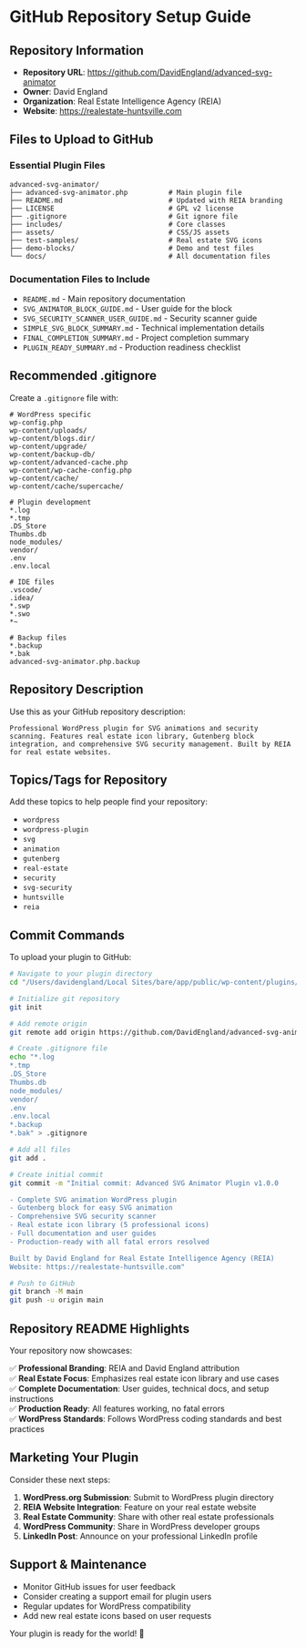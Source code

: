 # GitHub Repository Setup Guide

## Repository Information
- **Repository URL**: https://github.com/DavidEngland/advanced-svg-animator
- **Owner**: David England
- **Organization**: Real Estate Intelligence Agency (REIA)
- **Website**: https://realestate-huntsville.com

## Files to Upload to GitHub

### Essential Plugin Files
```
advanced-svg-animator/
├── advanced-svg-animator.php          # Main plugin file
├── README.md                          # Updated with REIA branding
├── LICENSE                            # GPL v2 license
├── .gitignore                         # Git ignore file
├── includes/                          # Core classes
├── assets/                            # CSS/JS assets
├── test-samples/                      # Real estate SVG icons
├── demo-blocks/                       # Demo and test files
└── docs/                              # All documentation files
```

### Documentation Files to Include
- `README.md` - Main repository documentation
- `SVG_ANIMATOR_BLOCK_GUIDE.md` - User guide for the block
- `SVG_SECURITY_SCANNER_USER_GUIDE.md` - Security scanner guide
- `SIMPLE_SVG_BLOCK_SUMMARY.md` - Technical implementation details
- `FINAL_COMPLETION_SUMMARY.md` - Project completion summary
- `PLUGIN_READY_SUMMARY.md` - Production readiness checklist

## Recommended .gitignore

Create a `.gitignore` file with:

```gitignore
# WordPress specific
wp-config.php
wp-content/uploads/
wp-content/blogs.dir/
wp-content/upgrade/
wp-content/backup-db/
wp-content/advanced-cache.php
wp-content/wp-cache-config.php
wp-content/cache/
wp-content/cache/supercache/

# Plugin development
*.log
*.tmp
.DS_Store
Thumbs.db
node_modules/
vendor/
.env
.env.local

# IDE files
.vscode/
.idea/
*.swp
*.swo
*~

# Backup files
*.backup
*.bak
advanced-svg-animator.php.backup
```

## Repository Description

Use this as your GitHub repository description:
```
Professional WordPress plugin for SVG animations and security scanning. Features real estate icon library, Gutenberg block integration, and comprehensive SVG security management. Built by REIA for real estate websites.
```

## Topics/Tags for Repository

Add these topics to help people find your repository:
- `wordpress`
- `wordpress-plugin`
- `svg`
- `animation`
- `gutenberg`
- `real-estate`
- `security`
- `svg-security`
- `huntsville`
- `reia`

## Commit Commands

To upload your plugin to GitHub:

```bash
# Navigate to your plugin directory
cd "/Users/davidengland/Local Sites/bare/app/public/wp-content/plugins/advanced-svg-animator"

# Initialize git repository
git init

# Add remote origin
git remote add origin https://github.com/DavidEngland/advanced-svg-animator.git

# Create .gitignore file
echo "*.log
*.tmp
.DS_Store
Thumbs.db
node_modules/
vendor/
.env
.env.local
*.backup
*.bak" > .gitignore

# Add all files
git add .

# Create initial commit
git commit -m "Initial commit: Advanced SVG Animator Plugin v1.0.0

- Complete SVG animation WordPress plugin
- Gutenberg block for easy SVG animation
- Comprehensive SVG security scanner
- Real estate icon library (5 professional icons)
- Full documentation and user guides
- Production-ready with all fatal errors resolved

Built by David England for Real Estate Intelligence Agency (REIA)
Website: https://realestate-huntsville.com"

# Push to GitHub
git branch -M main
git push -u origin main
```

## Repository README Highlights

Your repository now showcases:

✅ **Professional Branding**: REIA and David England attribution  
✅ **Real Estate Focus**: Emphasizes real estate icon library and use cases  
✅ **Complete Documentation**: User guides, technical docs, and setup instructions  
✅ **Production Ready**: All features working, no fatal errors  
✅ **WordPress Standards**: Follows WordPress coding standards and best practices  

## Marketing Your Plugin

Consider these next steps:

1. **WordPress.org Submission**: Submit to WordPress plugin directory
2. **REIA Website Integration**: Feature on your real estate website
3. **Real Estate Community**: Share with other real estate professionals
4. **WordPress Community**: Share in WordPress developer groups
5. **LinkedIn Post**: Announce on your professional LinkedIn profile

## Support & Maintenance

- Monitor GitHub issues for user feedback
- Consider creating a support email for plugin users
- Regular updates for WordPress compatibility
- Add new real estate icons based on user requests

Your plugin is ready for the world! 🚀
